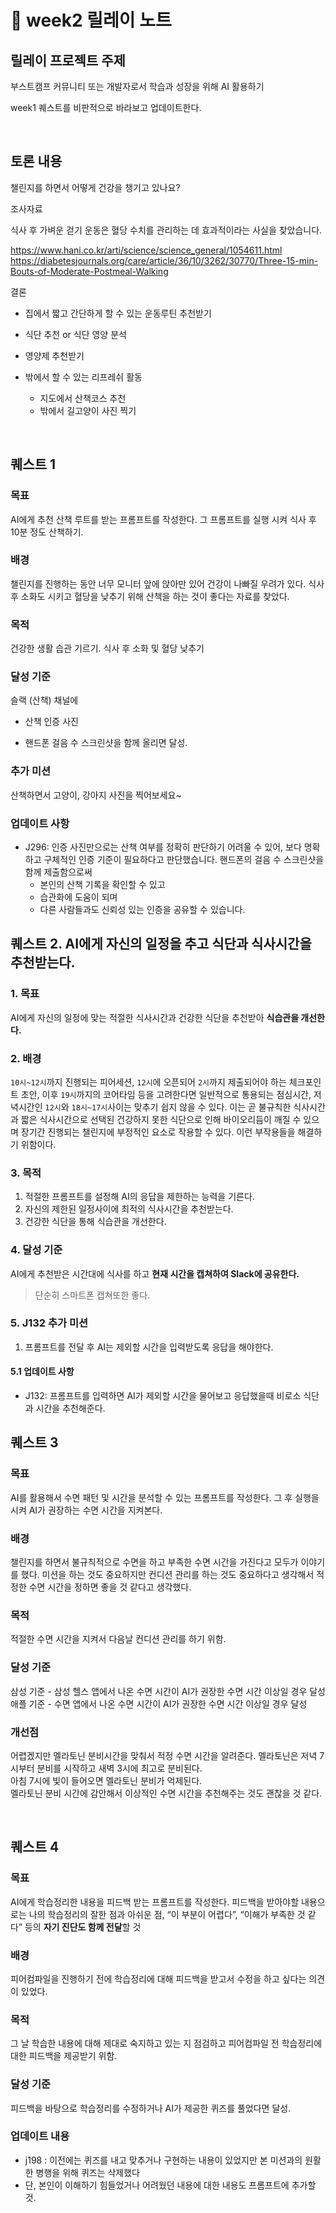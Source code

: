 # 📔 week2 릴레이 노트

## 릴레이 프로젝트 주제

부스트캠프 커뮤니티 또는 개발자로서 학습과 성장을 위해 AI 활용하기

week1 퀘스트를 비판적으로 바라보고 업데이트한다.

<br />

## 토론 내용

챌린지를 하면서 어떻게 건강을 챙기고 있나요?

조사자료

식사 후 가벼운 걷기 운동은 혈당 수치를 관리하는 데 효과적이라는 사실을 찾았습니다.

https://www.hani.co.kr/arti/science/science_general/1054611.html https://diabetesjournals.org/care/article/36/10/3262/30770/Three-15-min-Bouts-of-Moderate-Postmeal-Walking

결론

- 집에서 짧고 간단하게 할 수 있는 운동루틴 추천받기

- 식단 추천 or 식단 영양 분석

- 영양제 추천받기

- 밖에서 할 수 있는 리프레쉬 활동
  - 지도에서 산책코스 추천
  - 밖에서 길고양이 사진 찍기

<br />

## 퀘스트 1

### 목표

AI에게 추천 산책 루트를 받는 프롬프트를 작성한다. 그 프롬프트를 실행 시켜 식사 후 10분 정도 산책하기.

### 배경

챌린지를 진행하는 동안 너무 모니터 앞에 앉아만 있어 건강이 나빠질 우려가 있다. 식사 후 소화도 시키고 혈당을 낮추기 위해 산책을 하는 것이 좋다는 자료를 찾았다.

### 목적

건강한 생활 습관 기르기. 식사 후 소화 및 혈당 낮추기

### 달성 기준

슬랙 (산책) 채널에

- 산책 인증 사진

- 핸드폰 걸음 수 스크린샷을 함께 올리면 달성.

### 추가 미션

산책하면서 고양이, 강아지 사진을 찍어보세요~

### 업데이트 사항

- J296: 인증 사진만으로는 산책 여부를 정확히 판단하기 어려울 수 있어, 보다 명확하고 구체적인 인증 기준이 필요하다고 판단했습니다. 핸드폰의 걸음 수 스크린샷을 함께 제출함으로써
  - 본인의 산책 기록을 확인할 수 있고
  - 습관화에 도움이 되며
  - 다른 사람들과도 신뢰성 있는 인증을 공유할 수 있습니다.

## 퀘스트 2. AI에게 자신의 일정을 추고 식단과 식사시간을 추천받는다.

### 1. 목표

AI에게 자신의 일정에 맞는 적절한 식사시간과 건강한 식단을 추천받아 **식습관을 개선한다.**

### 2. 배경

`10시~12시`까지 진행되는 피어세션, `12시`에 오픈되어 `2시`까지 제출되어야 하는 체크포인트 초안, 이후 `19시`까지의 코어타임 등을 고려한다면 일반적으로 통용되는 점심시간, 저녁시간인 `12시`와 `18시~17시`사이는 맞추기 쉽지 않을 수 있다. 이는 곧 불규칙한 식사시간과 짧은 식사시간으로 선택된 건강하지 못한 식단으로 인해 바이오리듬이 깨질 수 있으며 장기간 진행되는 챌린지에 부정적인 요소로 작용할 수 있다. 이런 부작용들을 해결하기 위함이다.

### 3. 목적

1. 적절한 프롬프트를 설정해 AI의 응답을 제한하는 능력을 기른다.
2. 자신의 제한된 일정사이에 최적의 식사시간을 추천받는다.
3. 건강한 식단을 통해 식습관을 개선한다.

### 4. 달성 기준

AI에게 추천받은 시간대에 식사를 하고 **현재 시간을 캡쳐하여 Slack에 공유한다.**

> 단순히 스마트폰 캡쳐또한 좋다.

### 5. J132 추가 미션

1. 프롬프트를 전달 후 AI는 제외할 시간을 입력받도록 응답을 해야한다.

#### 5.1 업데이트 사항

- J132: 프롬프트를 입력하면 AI가 제외할 시간을 물어보고 응답했을때 비로소 식단과 시간을 추천해준다.

## 퀘스트 3

### 목표

AI를 활용해서 수면 패턴 및 시간을 분석할 수 있는 프롬프트를 작성한다. 그 후 실행을 시켜 AI가 권장하는 수면 시간을 지켜본다.

### 배경

챌린지를 하면서 불규칙적으로 수면을 하고 부족한 수면 시간을 가진다고 모두가 이야기를 했다. 미션을 하는 것도 중요하지만 컨디션 관리를 하는 것도 중요하다고 생각해서 적정한 수면 시간을 정하면 좋을 것 같다고 생각했다.

### 목적

적절한 수면 시간을 지켜서 다음날 컨디션 관리를 하기 위함.

### 달성 기준

삼성 기준 - 삼성 헬스 앱에서 나온 수면 시간이 AI가 권장한 수면 시간 이상일 경우 달성애플 기준 - 수면 앱에서 나온 수면 시간이 AI가 권장한 수면 시간 이상일 경우 달성

### 개선점

어렵겠지만 멜라토닌 분비시간을 맞춰서 적정 수면 시간을 알려준다. 멜라토닌은 저녁 7시부터 분비를 시작하고 새벽 3시에 최고로 분비된다.  
아침 7시에 빛이 들어오면 멜라토닌 분비가 억제된다.  
멜라토닌 분비 시간에 감안해서 이상적인 수면 시간을 추천해주는 것도 괜찮을 것 같다.

<br/>

## 퀘스트 4

### 목표

AI에게 학습정리한 내용을 피드백 받는 프롬프트를 작성한다. 피드백을 받아야할 내용으로는 나의 학습정리의 잘한 점과 아쉬운 점, “이 부분이 어렵다”, “이해가 부족한 것 같다” 등의 **자기 진단도 함께 전달**할 것

### 배경

피어컴파일을 진행하기 전에 학습정리에 대해 피드백을 받고서 수정을 하고 싶다는 의견이 있었다.

### 목적

그 날 학습한 내용에 대해 제대로 숙지하고 있는 지 점검하고 피어컴파일 전 학습정리에 대한 피드백을 제공받기 위함.

### 달성 기준

피드백을 바탕으로 학습정리를 수정하거나 AI가 제공한 퀴즈를 풀었다면 달성.

### 업데이트 내용

- j198 : 이전에는 퀴즈를 내고 맞추거나 구현하는 내용이 있었지만 본 미션과의 원활한 병행을 위해 퀴즈는 삭제했다
- 단, 본인이 이해하기 힘들었거나 어려웠던 내용에 대한 내용도 프롬프트에 추가할 것.
